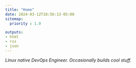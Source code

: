 ```yaml
---
title: "Home"
date: 2024-03-12T18:56:13-05:00
sitemap:
  priority : 1.0

outputs:
- html
- rss
- json
---
```

*Linux native DevOps Engineer. Occasionally builds cool stuff.*
